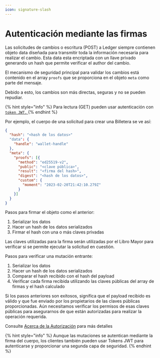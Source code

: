 ```yaml
---
icon: signature-slash
---
```


# Autenticación mediante las firmas

Las solicitudes de cambios o escritura (POST) a Ledger siempre contienen objeto data diseñada para transmitir toda la información necesaria para realizar el cambio. Esta data esta encriptada con un llave privado generando un hash que permite verificar el author del cambio.&#x20;

El mecanismo de seguridad principal para validar los cambios está contenido en el array `proofs` que se proporciona en el objeto `meta` como parte del mensaje.&#x20;

Debido a esto, los cambios son más directas, seguras y no se pueden repudiar.&#x20;

{% hint style="info" %}
Para lectura (GET) pueden usar autenticación con [`token JWT.` ](autenticacion-con-token-jwt.md)
{% endhint %}

Por ejemplo, el cuerpo de una solicitud para crear una Billetera se ve así:

```json
{
  "hash": "<hash de los datos>"
  "data": {
    "handle": "wallet-handle"
  },
  "meta": {
    "proofs": [{
      "method": "ed25519-v2",
      "public": "<clave pública>",
      "result": "<firma del hash>",
      "digest": "<hash de los datos>",
      "custom": {
        "moment": "2023-02-20T21:42:10.279Z"
      }
    }]
  }
}
```

Pasos para firmar el objeto como el anterior:

1. Serializar los datos
2. Hacer un hash de los datos serializados
3. Firmar el hash con una o más claves privadas

Las claves utilizadas para la firma serán utilizadas por el Libro Mayor para verificar si se permite ejecutar la solicitud en cuestión.

Pasos para verificar una mutación entrante:

1. Serializar los datos
2. Hacer un hash de los datos serializados
3. Comparar el hash recibido con el hash del payload
4. Verificar cada firma recibida utilizando las claves públicas del array de firmas y el hash calculado

Si los pasos anteriores son exitosos, significa que el payload recibido es válido y que fue enviado por los propietarios de las claves públicas proporcionadas. Aún necesitamos verificar los permisos de esas claves públicas para asegurarnos de que están autorizadas para realizar la operación requerida.&#x20;

Consulte [Acerca de la Autorización](../sobre-autorizacion.md) para más detalles

{% hint style="info" %}
Aunque las mutaciones se autentican mediante la firma del cuerpo, los clientes también pueden usar Tokens JWT para autenticarse y proporcionar una segunda capa de seguridad.
{% endhint %}
